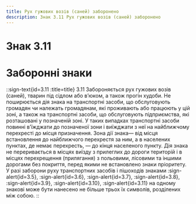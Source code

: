 ```yaml
---
title: Рух гужових возів (саней) заборонено
description: Знак 3.11 Рух гужових возів (саней) заборонено
---
```

# Знак 3.11
# Заборонні знаки
::sign-text{id=3.11 :title=title}
3.11 Забороняється рух гужових возів (саней), тварин під сідлом або в’юком, а також прогін худоби.
Не поширюється дія знака на транспортні засоби, що обслуговують громадян чи належать громадянам, які проживають або працюють у цій зоні, а також на транспортні засоби, що обслуговують підприємства, які розташовані у позначеній зоні. У таких випадках транспортні засоби повинні в’їжджати до позначеної зони і виїжджати з неї на найближчому перехресті до місця призначення.
Зона дії знака— від місця встановлення до найближчого перехрестя за ним, а в населених пунктах, де немає перехресть, — до кінця населеного пункту. Дія знака не переривається в місцях виїзду з прилеглих до дороги територій і в місцях перехрещення (прилягання) з польовими, лісовими та іншими дорогами без покриття, перед якими не встановлено знаки пріоритету.
У разі заборони руху транспортних засобів і пішоходів знаками :sign-alert{id=3.5}, :sign-alert{id=3.6}, :sign-alert{id=3.7}, :sign-alert{id=3.8}, :sign-alert{id=3.9}, :sign-alert{id=3.10}, :sign-alert{id=3.11} на одному знакові може бути нанесено не більше трьох їх символів, розділених між собою.
::